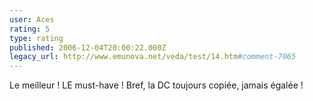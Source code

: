 ```yaml
---
user: Aces
rating: 5
type: rating
published: 2006-12-04T20:00:22.000Z
legacy_url: http://www.emunova.net/veda/test/14.htm#comment-7065
---
```

Le meilleur !
LE must-have !
Bref, la DC toujours copiée, jamais égalée !